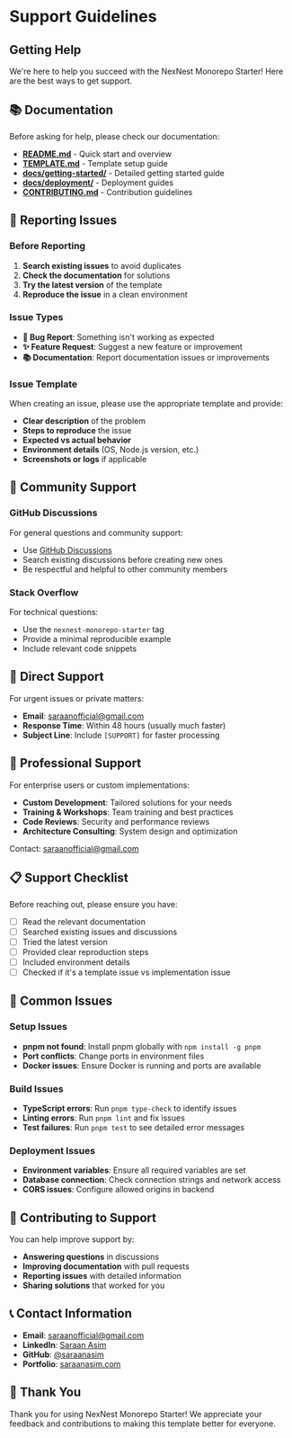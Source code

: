 # Support Guidelines

## Getting Help

We're here to help you succeed with the NexNest Monorepo Starter! Here are the best ways to get support.

## 📚 Documentation

Before asking for help, please check our documentation:

- **[README.md](README.md)** - Quick start and overview
- **[TEMPLATE.md](TEMPLATE.md)** - Template setup guide
- **[docs/getting-started/](docs/getting-started/)** - Detailed getting started guide
- **[docs/deployment/](docs/deployment/)** - Deployment guides
- **[CONTRIBUTING.md](CONTRIBUTING.md)** - Contribution guidelines

## 🐛 Reporting Issues

### Before Reporting

1. **Search existing issues** to avoid duplicates
2. **Check the documentation** for solutions
3. **Try the latest version** of the template
4. **Reproduce the issue** in a clean environment

### Issue Types

- **🐛 Bug Report**: Something isn't working as expected
- **✨ Feature Request**: Suggest a new feature or improvement
- **📚 Documentation**: Report documentation issues or improvements

### Issue Template

When creating an issue, please use the appropriate template and provide:

- **Clear description** of the problem
- **Steps to reproduce** the issue
- **Expected vs actual behavior**
- **Environment details** (OS, Node.js version, etc.)
- **Screenshots or logs** if applicable

## 💬 Community Support

### GitHub Discussions

For general questions and community support:

- Use [GitHub Discussions](https://github.com/saraanasim/nexnest-monorepo-starter/discussions)
- Search existing discussions before creating new ones
- Be respectful and helpful to other community members

### Stack Overflow

For technical questions:

- Use the `nexnest-monorepo-starter` tag
- Provide a minimal reproducible example
- Include relevant code snippets

## 📧 Direct Support

For urgent issues or private matters:

- **Email**: saraanofficial@gmail.com
- **Response Time**: Within 48 hours (usually much faster)
- **Subject Line**: Include `[SUPPORT]` for faster processing

## 🚀 Professional Support

For enterprise users or custom implementations:

- **Custom Development**: Tailored solutions for your needs
- **Training & Workshops**: Team training and best practices
- **Code Reviews**: Security and performance reviews
- **Architecture Consulting**: System design and optimization

Contact: saraanofficial@gmail.com

## 📋 Support Checklist

Before reaching out, please ensure you have:

- [ ] Read the relevant documentation
- [ ] Searched existing issues and discussions
- [ ] Tried the latest version
- [ ] Provided clear reproduction steps
- [ ] Included environment details
- [ ] Checked if it's a template issue vs implementation issue

## 🎯 Common Issues

### Setup Issues

- **pnpm not found**: Install pnpm globally with `npm install -g pnpm`
- **Port conflicts**: Change ports in environment files
- **Docker issues**: Ensure Docker is running and ports are available

### Build Issues

- **TypeScript errors**: Run `pnpm type-check` to identify issues
- **Linting errors**: Run `pnpm lint` and fix issues
- **Test failures**: Run `pnpm test` to see detailed error messages

### Deployment Issues

- **Environment variables**: Ensure all required variables are set
- **Database connection**: Check connection strings and network access
- **CORS issues**: Configure allowed origins in backend

## 🤝 Contributing to Support

You can help improve support by:

- **Answering questions** in discussions
- **Improving documentation** with pull requests
- **Reporting issues** with detailed information
- **Sharing solutions** that worked for you

## 📞 Contact Information

- **Email**: saraanofficial@gmail.com
- **LinkedIn**: [Saraan Asim](https://www.linkedin.com/in/saraan-asim/)
- **GitHub**: [@saraanasim](https://github.com/saraanasim)
- **Portfolio**: [saraanasim.com](https://saraanasim.com/)

## 🙏 Thank You

Thank you for using NexNest Monorepo Starter! We appreciate your feedback and contributions to making this template better for everyone.
